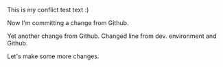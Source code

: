 This is my conflict test text :)

Now I'm committing a change from Github.

Yet another change from Github. Changed line from dev. environment and Github.

Let's make some more changes.